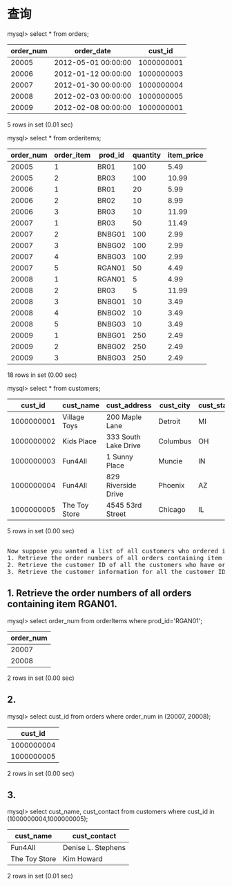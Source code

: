 # 查询

mysql> select * from orders;

| order_num | order_date          | cust_id    |
|-----------|---------------------|------------|
|     20005 | 2012-05-01 00:00:00 | 1000000001 |
|     20006 | 2012-01-12 00:00:00 | 1000000003 |
|     20007 | 2012-01-30 00:00:00 | 1000000004 |
|     20008 | 2012-02-03 00:00:00 | 1000000005 |
|     20009 | 2012-02-08 00:00:00 | 1000000001 |

5 rows in set (0.01 sec)

mysql> select * from orderitems;

| order_num | order_item | prod_id | quantity | item_price |
|-----------|------------|---------|----------|------------|
|     20005 |          1 | BR01    |      100 |       5.49 |
|     20005 |          2 | BR03    |      100 |      10.99 |
|     20006 |          1 | BR01    |       20 |       5.99 |
|     20006 |          2 | BR02    |       10 |       8.99 |
|     20006 |          3 | BR03    |       10 |      11.99 |
|     20007 |          1 | BR03    |       50 |      11.49 |
|     20007 |          2 | BNBG01  |      100 |       2.99 |
|     20007 |          3 | BNBG02  |      100 |       2.99 |
|     20007 |          4 | BNBG03  |      100 |       2.99 |
|     20007 |          5 | RGAN01  |       50 |       4.49 |
|     20008 |          1 | RGAN01  |        5 |       4.99 |
|     20008 |          2 | BR03    |        5 |      11.99 |
|     20008 |          3 | BNBG01  |       10 |       3.49 |
|     20008 |          4 | BNBG02  |       10 |       3.49 |
|     20008 |          5 | BNBG03  |       10 |       3.49 |
|     20009 |          1 | BNBG01  |      250 |       2.49 |
|     20009 |          2 | BNBG02  |      250 |       2.49 |
|     20009 |          3 | BNBG03  |      250 |       2.49 |

18 rows in set (0.00 sec)

mysql> select * from customers;

| cust_id    | cust_name     | cust_address         | cust_city | cust_state | cust_zip | cust_country | cust_contact       | cust_email            |
|------------|---------------|----------------------|-----------|------------|----------|--------------|--------------------|-----------------------|
| 1000000001 | Village Toys  | 200 Maple Lane       | Detroit   | MI         | 44444    | USA          | John Smith         | sales@villagetoys.com |
| 1000000002 | Kids Place    | 333 South Lake Drive | Columbus  | OH         | 43333    | USA          | Michelle Green     | NULL                  |
| 1000000003 | Fun4All       | 1 Sunny Place        | Muncie    | IN         | 42222    | USA          | Jim Jones          | jjones@fun4all.com    |
| 1000000004 | Fun4All       | 829 Riverside Drive  | Phoenix   | AZ         | 88888    | USA          | Denise L. Stephens | dstephens@fun4all.com |
| 1000000005 | The Toy Store | 4545 53rd Street     | Chicago   | IL         | 54545    | USA          | Kim Howard         | NULL                  |

5 rows in set (0.00 sec)

<pre> 
Now suppose you wanted a list of all customers who ordered item RGAN01. What would you have to do to retrieve this information?
1. Retrieve the order numbers of all orders containing item RGAN01.
2. Retrieve the customer ID of all the customers who have orders listed in the order numbers returned in the previous step. 
3. Retrieve the customer information for all the customer IDs returned in the previous step. 
</pre>

## 1. Retrieve the order numbers of all orders containing item RGAN01.

mysql> select order_num from orderItems where prod_id='RGAN01';

| order_num |
|-----------|
|     20007 |
|     20008 |

2 rows in set (0.00 sec)

## 2. 
mysql> select cust_id from orders where order_num in (20007, 20008);

| cust_id    |
|------------|
| 1000000004 |
| 1000000005 |

2 rows in set (0.00 sec)

## 3. 
mysql> select cust_name, cust_contact from customers where cust_id in (1000000004,1000000005);

| cust_name     | cust_contact       |
|---------------|--------------------|
| Fun4All       | Denise L. Stephens |
| The Toy Store | Kim Howard         |

2 rows in set (0.01 sec)
